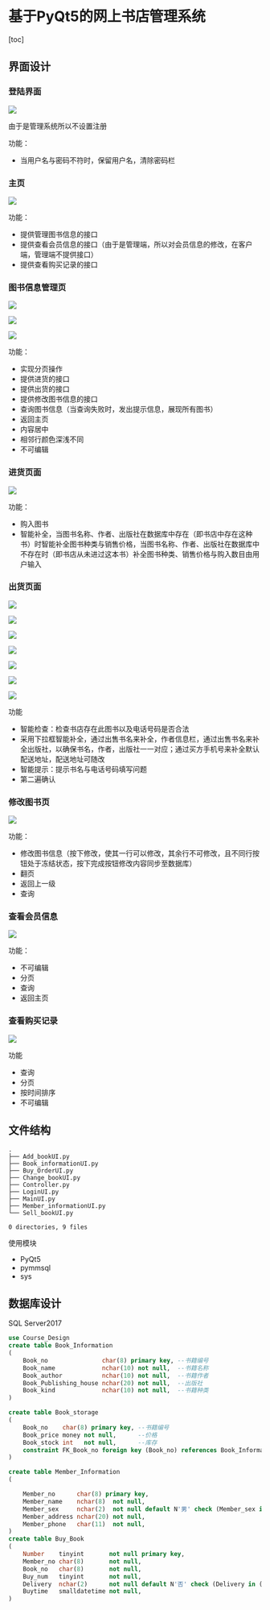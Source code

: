 

# 基于PyQt5的网上书店管理系统

[toc]

## 界面设计

### 登陆界面

![](https://gowi-picgo.oss-cn-shenzhen.aliyuncs.com/picgo/20200607200922.png)

由于是管理系统所以不设置注册

功能：

- 当用户名与密码不符时，保留用户名，清除密码栏

### 主页

![](https://gowi-picgo.oss-cn-shenzhen.aliyuncs.com/picgo/20200607201220.png)

功能：

- 提供管理图书信息的接口
- 提供查看会员信息的接口（由于是管理端，所以对会员信息的修改，在客户端，管理端不提供接口）
- 提供查看购买记录的接口

### 图书信息管理页

![](https://gowi-picgo.oss-cn-shenzhen.aliyuncs.com/picgo/20200607201601.png)

![](https://gowi-picgo.oss-cn-shenzhen.aliyuncs.com/picgo/20200607202313.png)

![](https://gowi-picgo.oss-cn-shenzhen.aliyuncs.com/picgo/20200607202535.png)

功能：

- 实现分页操作
- 提供进货的接口
- 提供出货的接口
- 提供修改图书信息的接口
- 查询图书信息（当查询失败时，发出提示信息，展现所有图书）
- 返回主页
- 内容居中
- 相邻行颜色深浅不同
- 不可编辑

### 进货页面

![](https://gowi-picgo.oss-cn-shenzhen.aliyuncs.com/picgo/20200607201831.png)

功能：

- 购入图书
- 智能补全，当图书名称、作者、出版社在数据库中存在（即书店中存在这种书）时智能补全图书种类与销售价格，当图书名称、作者、出版社在数据库中不存在时（即书店从未进过这本书）补全图书种类、销售价格与购入数目由用户输入

### 出货页面

![](https://gowi-picgo.oss-cn-shenzhen.aliyuncs.com/picgo/20200607202706.png)

![](https://gowi-picgo.oss-cn-shenzhen.aliyuncs.com/picgo/20200607202904.png)

![](https://gowi-picgo.oss-cn-shenzhen.aliyuncs.com/picgo/20200607203338.png)

![](https://gowi-picgo.oss-cn-shenzhen.aliyuncs.com/picgo/20200607203442.png)

![](https://gowi-picgo.oss-cn-shenzhen.aliyuncs.com/picgo/20200607203458.png)

![](https://gowi-picgo.oss-cn-shenzhen.aliyuncs.com/picgo/20200607203628.png)

![](https://gowi-picgo.oss-cn-shenzhen.aliyuncs.com/picgo/20200607204537.png)

功能

- 智能检查：检查书店存在此图书以及电话号码是否合法
- 采用下拉框智能补全，通过出售书名来补全，作者信息栏，通过出售书名来补全出版社，以确保书名，作者，出版社一一对应；通过买方手机号来补全默认配送地址，配送地址可随改
- 智能提示：提示书名与电话号码填写问题
- 第二遍确认

### 修改图书页

![](https://gowi-picgo.oss-cn-shenzhen.aliyuncs.com/picgo/20200607204627.png)

功能：

- 修改图书信息（按下修改，使其一行可以修改，其余行不可修改，且不同行按钮处于冻结状态，按下完成按钮修改内容同步至数据库）
- 翻页
- 返回上一级
- 查询

### 查看会员信息

![](https://gowi-picgo.oss-cn-shenzhen.aliyuncs.com/picgo/20200607205033.png)

功能：

- 不可编辑
- 分页
- 查询
- 返回主页

### 查看购买记录

![](https://gowi-picgo.oss-cn-shenzhen.aliyuncs.com/picgo/20200607205146.png)

功能

- 查询
- 分页
- 按时间排序
- 不可编辑

## 文件结构

```
.
├── Add_bookUI.py
├── Book_informationUI.py
├── Buy_OrderUI.py
├── Change_bookUI.py
├── Controller.py
├── LoginUI.py
├── MainUI.py
├── Member_informationUI.py
└── Sell_bookUI.py

0 directories, 9 files
```

使用模块

- PyQt5
- pymmsql
- sys

## 数据库设计

SQL Server2017

```sql
use Course_Design
create table Book_Information
(
    Book_no               char(8) primary key, --书籍编号
    Book_name             nchar(10) not null,  --书籍名称
    Book_author           nchar(10) not null,  --书籍作者
    Book_Publishing_house nchar(20) not null,  --出版社
    Book_kind             nchar(10) not null,  --书籍种类
)

create table Book_storage
(
    Book_no    char(8) primary key, --书籍编号
    Book_price money not null,      --价格
    Book_stock int   not null,      --库存
    constraint FK_Book_no foreign key (Book_no) references Book_Information (Book_no),
)

create table Member_Information
(

    Member_no      char(8) primary key,                                                --会员编号
    Member_name    nchar(8)  not null,                                                 --会员姓名
    Member_sex     nchar(2)  not null default N'男' check (Member_sex in (N'男', N'女')), --会员性别
    Member_address nchar(20) not null,                                                 --会员住址
    Member_phone   char(11)  not null,                                                 --会员电话
)
create table Buy_Book
(
    Number    tinyint       not null primary key,
    Member_no char(8)       not null,
    Book_no   char(8)       not null,
    Buy_num   tinyint       not null,
    Delivery  nchar(2)      not null default N'否' check (Delivery in (N'是', N'否')), --是否配送
    Buytime   smalldatetime not null,                                               --购买时间
)
```

